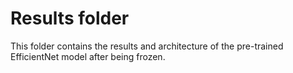# Results folder
This folder contains the results and architecture of the pre-trained EfficientNet model after being frozen.
